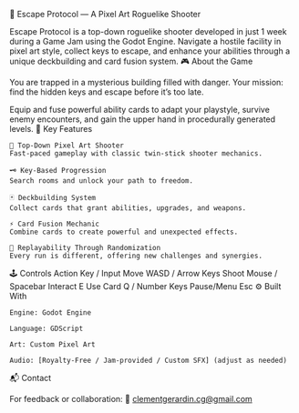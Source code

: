 🔫 Escape Protocol — A Pixel Art Roguelike Shooter

Escape Protocol is a top-down roguelike shooter developed in just 1 week during a Game Jam using the Godot Engine. Navigate a hostile facility in pixel art style, collect keys to escape, and enhance your abilities through a unique deckbuilding and card fusion system.
🎮 About the Game

You are trapped in a mysterious building filled with danger. Your mission: find the hidden keys and escape before it’s too late.

Equip and fuse powerful ability cards to adapt your playstyle, survive enemy encounters, and gain the upper hand in procedurally generated levels.
🧩 Key Features

    🔫 Top-Down Pixel Art Shooter
    Fast-paced gameplay with classic twin-stick shooter mechanics.

    🗝️ Key-Based Progression
    Search rooms and unlock your path to freedom.

    🃏 Deckbuilding System
    Collect cards that grant abilities, upgrades, and weapons.

    ⚡ Card Fusion Mechanic
    Combine cards to create powerful and unexpected effects.

    🔁 Replayability Through Randomization
    Every run is different, offering new challenges and synergies.

🕹️ Controls
Action	Key / Input
Move	WASD / Arrow Keys
Shoot	Mouse / Spacebar
Interact	E
Use Card	Q / Number Keys
Pause/Menu	Esc
⚙️ Built With

    Engine: Godot Engine

    Language: GDScript

    Art: Custom Pixel Art

    Audio: [Royalty-Free / Jam-provided / Custom SFX] (adjust as needed)

📬 Contact

For feedback or collaboration:
📧 clementgerardin.cg@gmail.com
